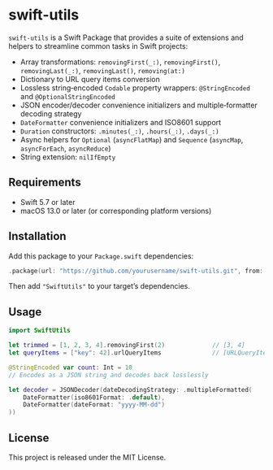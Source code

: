 # swift-utils

`swift-utils` is a Swift Package that provides a suite of extensions and helpers to streamline common tasks in Swift projects:

- Array transformations: `removingFirst(_:)`, `removingFirst()`, `removingLast(_:)`, `removingLast()`, `removing(at:)`  
- Dictionary to URL query items conversion  
- Lossless string‐encoded `Codable` property wrappers: `@StringEncoded` and `@OptionalStringEncoded`  
- JSON encoder/decoder convenience initializers and multiple‐formatter decoding strategy  
- `DateFormatter` convenience initializers and ISO8601 support  
- `Duration` constructors: `.minutes(_:)`, `.hours(_:)`, `.days(_:)`  
- Async helpers for `Optional` (`asyncFlatMap`) and `Sequence` (`asyncMap`, `asyncForEach`, `asyncReduce`)  
- String extension: `nilIfEmpty`

## Requirements

- Swift 5.7 or later  
- macOS 13.0 or later (or corresponding platform versions)

## Installation

Add this package to your `Package.swift` dependencies:

```swift
.package(url: "https://github.com/yourusername/swift-utils.git", from: "1.0.0")
```

Then add `"SwiftUtils"` to your target’s dependencies.

## Usage

```swift
import SwiftUtils

let trimmed = [1, 2, 3, 4].removingFirst(2)             // [3, 4]
let queryItems = ["key": 42].urlQueryItems              // [URLQueryItem(name: "key", value: "42")]

@StringEncoded var count: Int = 10
// Encodes as a JSON string and decodes back losslessly

let decoder = JSONDecoder(dateDecodingStrategy: .multipleFormatted(
    DateFormatter(iso8601Format: .default),
    DateFormatter(dateFormat: "yyyy-MM-dd")
))
```

## License

This project is released under the MIT License.  
